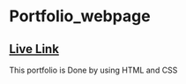 # Portfolio_webpage
## [Live Link](https://kartikeytiwari121.github.io/Portfolio_webpage/)
This portfolio is Done by using HTML and CSS
